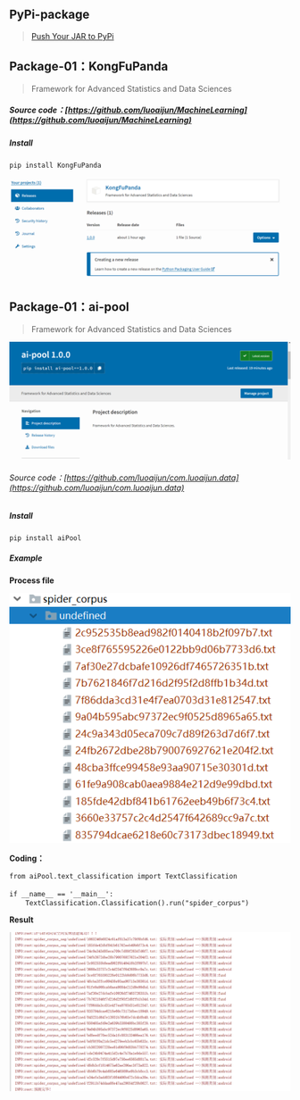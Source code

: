 ## PyPi-package

> [Push Your JAR to PyPi](https://luoaijun.github.io/note-book/#/chapter5/chapter5)

## Package-01：KongFuPanda

> Framework for Advanced Statistics and Data Sciences



##### Source code：[https://github.com/luoaijun/MachineLearning](https://github.com/luoaijun/MachineLearning)


##### Install

```
pip install KongFuPanda
```

![KongFuPanda](resources/images/3.PNG)


## Package-01：ai-pool


> Framework for Advanced Statistics and Data Sciences

![KongFuPanda](resources/images/6.PNG)


###### Source code：[https://github.com/luoaijun/com.luoaijun.data](https://github.com/luoaijun/com.luoaijun.data)


##### Install

```
pip install aiPool
```
##### Example

**Process file**

![KongFuPanda](resources/images/8.PNG)

**Coding：**
```
from aiPool.text_classification import TextClassification

if __name__ == '__main__':
    TextClassification.Classification().run("spider_corpus")

```

**Result**

![KongFuPanda](resources/images/7.PNG)
